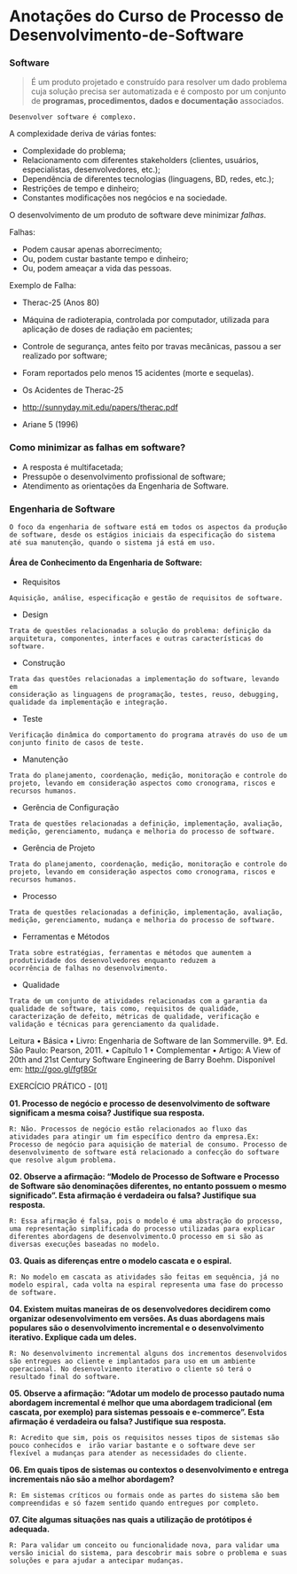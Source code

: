 # Anotações do Curso de Processo de Desenvolvimento-de-Software

### Software


> É um produto projetado e construído para resolver um dado problema cuja solução precisa ser automatizada e é composto
> por um conjunto de **programas, procedimentos, dados e documentação** associados.

`Desenvolver software é complexo.`

A complexidade deriva de várias fontes:
* Complexidade do problema;
* Relacionamento com diferentes stakeholders (clientes, usuários, especialistas, desenvolvedores, etc.);
* Dependência de diferentes tecnologias (linguagens, BD, redes, etc.);
* Restrições de tempo e dinheiro;
* Constantes modificações nos negócios e na sociedade.

O desenvolvimento de um produto de software deve minimizar *falhas*.

Falhas:
* Podem causar apenas aborrecimento;
* Ou, podem custar bastante tempo e dinheiro;
* Ou, podem ameaçar a vida das pessoas.

Exemplo de Falha:
* Therac-25 (Anos 80)
 * Máquina de radioterapia, controlada por computador, utilizada para aplicação de doses de radiação em pacientes;
 * Controle de segurança, antes feito por travas mecânicas, passou a ser realizado por software;
 * Foram reportados pelo menos 15 acidentes (morte e sequelas).
 * Os Acidentes de Therac-25
 * http://sunnyday.mit.edu/papers/therac.pdf

* Ariane 5 (1996)

### Como minimizar as falhas em software?

* A resposta é multifacetada;
* Pressupõe o desenvolvimento profissional de software;
* Atendimento as orientações da Engenharia de Software.

### Engenharia de Software
```
O foco da engenharia de software está em todos os aspectos da produção de software, desde os estágios iniciais da especificação do sistema até sua manutenção, quando o sistema já está em uso.
```

#### Área de Conhecimento da Engenharia de Software:

* Requisitos

```
Aquisição, análise, especificação e gestão de requisitos de software.
```

* Design

```
Trata de questões relacionadas a solução do problema: definição da arquitetura, componentes, interfaces e outras características do software.
```

* Construção
```
Trata das questões relacionadas a implementação do software, levando em
consideração as linguagens de programação, testes, reuso, debugging, qualidade da implementação e integração.
```

* Teste
```
Verificação dinâmica do comportamento do programa através do uso de um conjunto finito de casos de teste.
```

* Manutenção

```
Trata do planejamento, coordenação, medição, monitoração e controle do projeto, levando em consideração aspectos como cronograma, riscos e recursos humanos.
```

* Gerência de Configuração

```
Trata de questões relacionadas a definição, implementação, avaliação, medição, gerenciamento, mudança e melhoria do processo de software.
```

* Gerência de Projeto

```
Trata do planejamento, coordenação, medição, monitoração e controle do projeto, levando em consideração aspectos como cronograma, riscos e recursos humanos.
```

* Processo

```
Trata de questões relacionadas a definição, implementação, avaliação, medição, gerenciamento, mudança e melhoria do processo de software.
```

* Ferramentas e Métodos

```
Trata sobre estratégias, ferramentas e métodos que aumentem a produtividade dos desenvolvedores enquanto reduzem a
ocorrência de falhas no desenvolvimento.
```

* Qualidade

```
Trata de um conjunto de atividades relacionadas com a garantia da qualidade de software, tais como, requisitos de qualidade, caracterização de defeito, métricas de qualidade, verificação e validação e técnicas para gerenciamento da qualidade.
```

Leitura
• Básica
• Livro: Engenharia de Software de Ian Sommerville. 9ª. Ed. São Paulo: Pearson,
2011.
• Capítulo 1
• Complementar
• Artigo: A View of 20th and 21st Century Software Engineering de Barry
Boehm. Disponível em: http://goo.gl/fgf8Gr

EXERCÍCIO PRÁTICO - [01]

**01. Processo de negócio e processo de desenvolvimento de software significam a mesma coisa? Justifique sua resposta.**
```
R: Não. Processos de negócio estão relacionados ao fluxo das atividades para atingir um fim específico dentro da empresa.Ex: Processo de negócio para aquisição de material de consumo. Processo de desenvolvimento de software está relacionado a confecção do software que resolve algum problema.
```

**02. Observe a afirmação: “Modelo de Processo de Software e Processo de Software são denominações diferentes, no entanto possuem o mesmo significado”. Esta afirmação é verdadeira ou falsa? Justifique sua resposta.**
```
R: Essa afirmação é falsa, pois o modelo é uma abstração do processo, uma representação simplificada do processo utilizadas para explicar diferentes abordagens de desenvolvimento.O processo em si são as diversas execuções baseadas no modelo.
```

**03. Quais as diferenças entre o modelo cascata e o espiral.**
```
R: No modelo em cascata as atividades são feitas em sequência, já no modelo espiral, cada volta na espiral representa uma fase do processo de software.
```

**04. Existem muitas maneiras de os desenvolvedores decidirem como organizar odesenvolvimento em versões. As duas abordagens mais populares são o desenvolvimento incremental e o desenvolvimento iterativo. Explique cada um
deles.**
```
R: No desenvolvimento incremental alguns dos incrementos desenvolvidos são entregues ao cliente e implantados para uso em um ambiente operacional. No desenvolvimento iterativo o cliente só terá o resultado final do software.
```

**05. Observe a afirmação: “Adotar um modelo de processo pautado numa abordagem incremental é melhor que uma abordagem tradicional (em cascata, por exemplo) para sistemas pessoais e e-commerce”. Esta afirmação é verdadeira ou falsa?
Justifique sua resposta.**
```
R: Acredito que sim, pois os requisitos nesses tipos de sistemas são pouco conhecidos e  irão variar bastante e o software deve ser flexível a mudanças para atender as necessidades do cliente.
```

**06. Em quais tipos de sistemas ou contextos o desenvolvimento e entrega incrementais não são a melhor abordagem?**
```
R: Em sistemas críticos ou formais onde as partes do sistema são bem compreendidas e só fazem sentido quando entregues por completo.
```

**07. Cite algumas situações nas quais a utilização de protótipos é adequada.**
```
R: Para validar um conceito ou funcionalidade nova, para validar uma versão inicial do sistema, para descobrir mais sobre o problema e suas soluções e para ajudar a antecipar mudanças.
 ```



